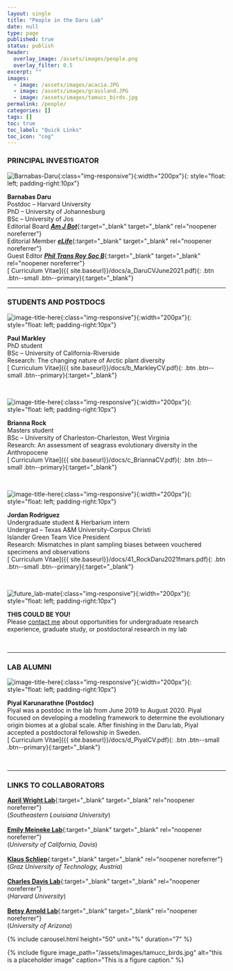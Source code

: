```yaml
---
layout: single
title: "People in the Daru Lab"
date: null
type: page
published: true
status: publish
header:
  overlay_image: /assets/images/people.png
  overlay_filter: 0.5
excerpt: ""
images: 
  - image: /assets/images/acacia.JPG
  - image: /assets/images/grassland.JPG
  - image: /assets/images/tamucc_birds.jpg
permalink: /people/
categories: []
tags: []
toc: true
toc_label: "Quick Links"
toc_icon: "cog"
---
```


### PRINCIPAL INVESTIGATOR

![Barnabas-Daru](/assets/images/barnabas.jpg){:class="img-responsive"}{:width="200px"}{: style="float: left; padding-right:10px"}

**Barnabas Daru**   
Postdoc – Harvard University<br>
PhD – University of Johannesburg<br>
BSc – University of Jos<br>
Editorial Board [**_Am J Bot_**](https://bsapubs.onlinelibrary.wiley.com/hub/journal/15372197/homepage/editorialboard){:target="_blank" target="_blank" rel="noopener noreferrer"}<br>
Editorial Member [**_eLife_**](https://elifesciences.org/about/people/ecology){:target="_blank" target="_blank" rel="noopener noreferrer"}<br>
Guest Editor [**_Phil Trans Roy Soc B_**](http://rstb.royalsocietypublishing.org/content/374/1763){:target="_blank" target="_blank" rel="noopener noreferrer"}<br>
[<i class="fa fa-download" aria-hidden="true"></i> Curriculum Vitae]({{ site.baseurl}}/docs/a_DaruCVJune2021.pdf){: .btn .btn--small .btn--primary}{:target="_blank"}

---
### STUDENTS AND POSTDOCS

![image-title-here](/images/paul.jpg){:class="img-responsive"}{:width="200px"}{: style="float: left; padding-right:10px"}

**Paul Markley**   
PhD student   
BSc – University of California-Riverside   
Research: The changing nature of Arctic plant diversity<br>
[<i class="fa fa-download" aria-hidden="true"></i> Curriculum Vitae]({{ site.baseurl}}/docs/b_MarkleyCV.pdf){: .btn .btn--small .btn--primary}{:target="_blank"}

<br clear="left"/>

![image-title-here](/images/brianna.jpg){:class="img-responsive"}{:width="200px"}{: style="float: left; padding-right:10px"}

**Brianna Rock**   
Masters student   
BSc – University of Charleston-Charleston, West Virginia   
Research: An assessment of seagrass evolutionary diversity in the Anthropocene<br>
[<i class="fa fa-download" aria-hidden="true"></i> Curriculum Vitae]({{ site.baseurl}}/docs/c_BriannaCV.pdf){: .btn .btn--small .btn--primary}{:target="_blank"} 

<br clear="left"/>

![image-title-here](/images/jordan.jpg){:class="img-responsive"}{:width="200px"}{: style="float: left; padding-right:10px"}

**Jordan Rodriguez**   
Undergraduate student & Herbarium intern<br>
Undergrad – Texas A&M University-Corpus Christi   
Islander Green Team Vice President   
Research: Mismatches in plant sampling biases between vouchered specimens and observations<br>
[<i class="fa fa-download" aria-hidden="true"></i> Curriculum Vitae]({{ site.baseurl}}/docs/41_RockDaru2021fmars.pdf){: .btn .btn--small .btn--primary}{:target="_blank"}

<br clear="left"/>

![future_lab-mate](/images/you.jpg){:class="img-responsive"}{:width="200px"}{: style="float: left; padding-right:10px"}

**THIS COULD BE YOU!**   
Please <a target="_blank" rel="noopener noreferrer" href = "mailto: barnabas.daru@tamucc.edu">contact me</a> about opportunities for undergraduate research experience, graduate study, or postdoctoral research in my lab<br> 

<br clear="left"/>

---
### LAB ALUMNI

![image-title-here](/images/piyal.jpg){:class="img-responsive"}{:width="200px"}{: style="float: left; padding-right:10px"}

**Piyal Karunarathne (Postdoc)**  
Piyal was a postdoc in the lab from June 2019 to August 2020. Piyal focused on developing a modeling framework to determine the evolutionary origin biomes at a global scale. After finishing in the Daru lab, Piyal accepted a postdoctoral fellowship in Sweden.<br>
[<i class="fa fa-download" aria-hidden="true"></i> Curriculum Vitae]({{ site.baseurl}}/docs/d_PiyalCV.pdf){: .btn .btn--small .btn--primary}{:target="_blank"}

<br clear="left"/>

---
### LINKS TO COLLABORATORS

[**April Wright Lab**](https://paleantology.com/){:target="_blank" target="_blank" rel="noopener noreferrer"}<br>
(_Southeastern Louisiana University_)<br>
<br>
[**Emily Meineke Lab**](https://emilykmeineke.com/){:target="_blank" target="_blank" rel="noopener noreferrer"}<br>
(_University of California, Davis_)<br>
<br>
[**Klaus Schliep**](https://kschliep.netlify.app/){:target="_blank" target="_blank" rel="noopener noreferrer"}<br>
(_Graz University of Technology, Austria_)<br>
<br>
[**Charles Davis Lab**](https://davislab.oeb.harvard.edu/){:target="_blank" target="_blank" rel="noopener noreferrer"}<br>
(_Harvard University_)<br>
<br>
[**Betsy Arnold Lab**](http://www.arnoldlab.net/){:target="_blank" target="_blank" rel="noopener noreferrer"}<br>
(_University of Arizona_)<br>


{% include carousel.html height="50" unit="%" duration="7" %}

{% include figure image_path="/assets/images/tamucc_birds.jpg" alt="this is a placeholder image" caption="This is a figure caption." %}

